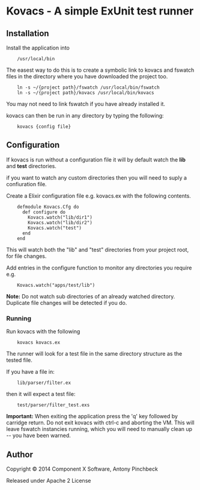 # Kovacs - A simple ExUnit test runner

## Installation

Install the application into

        /usr/local/bin

The easest way to do this is to create a symbolic link to kovacs and fswatch files in
the directory where you have downloaded the project too.

        ln -s ~/{project path}/fswatch /usr/local/bin/fswatch
        ln -s ~/{project path}/kovacs /usr/local/bin/kovacs

You may not need to link fswatch if you have already installed it.

kovacs can then be run in any directory by typing the following:

        kovacs {config file}

## Configuration

If kovacs is run without a configuration file it will by default watch
the __lib__ and __test__ directories.

if you want to watch any custom directories then you will need to suply a confiuration file.

Create a Elixir configuration file e.g. kovacs.ex
with the following contents.

        defmodule Kovacs.Cfg do
          def configure do
            Kovacs.watch("lib/dir1")
            Kovacs.watch("lib/dir2")
            Kovacs.watch("test")
          end
        end

This will watch both the "lib" and "test" directories from your project root,
for file changes.

Add entries in the configure function to monitor any directories you require e.g.

        Kovacs.watch("apps/test/lib")

__Note:__ Do not watch sub directories of an already watched directory.
Duplicate file changes will be detected if you do.

### Running

Run kovacs with the following

        kovacs kovacs.ex

The runner will look for a test file in the same directory structure as the tested file.

If you have a file in:

        lib/parser/filter.ex

then it will expect a test file:

        test/parser/filter_test.exs

__Important:__ When exiting the application press the 'q' key followed by carridge return.
Do not exit kovacs with ctrl-c and aborting the VM. This will leave fswatch instancies running,
which you will need to manually clean up -- you have been warned.

## Author

Copyright © 2014 Component X Software, Antony Pinchbeck

Released under Apache 2 License

